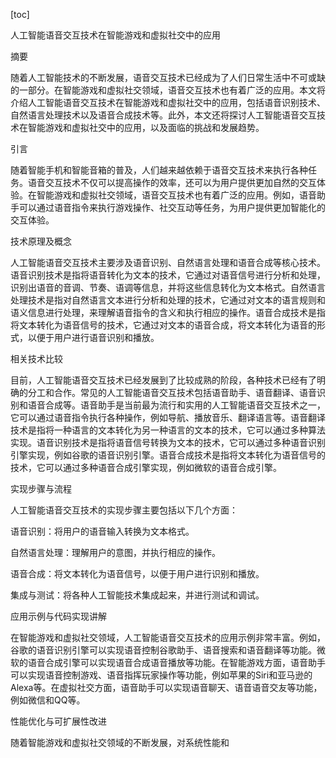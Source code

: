 
[toc]                    
                
                
人工智能语音交互技术在智能游戏和虚拟社交中的应用

摘要

随着人工智能技术的不断发展，语音交互技术已经成为了人们日常生活中不可或缺的一部分。在智能游戏和虚拟社交领域，语音交互技术也有着广泛的应用。本文将介绍人工智能语音交互技术在智能游戏和虚拟社交中的应用，包括语音识别技术、自然语言处理技术以及语音合成技术等。此外，本文还将探讨人工智能语音交互技术在智能游戏和虚拟社交中的应用，以及面临的挑战和发展趋势。

引言

随着智能手机和智能音箱的普及，人们越来越依赖于语音交互技术来执行各种任务。语音交互技术不仅可以提高操作的效率，还可以为用户提供更加自然的交互体验。在智能游戏和虚拟社交领域，语音交互技术也有着广泛的应用。例如，语音助手可以通过语音指令来执行游戏操作、社交互动等任务，为用户提供更加智能化的交互体验。

技术原理及概念

人工智能语音交互技术主要涉及语音识别、自然语言处理和语音合成等核心技术。语音识别技术是指将语音转化为文本的技术，它通过对语音信号进行分析和处理，识别出语音的音调、节奏、语调等信息，并将这些信息转化为文本格式。自然语言处理技术是指对自然语言文本进行分析和处理的技术，它通过对文本的语言规则和语义信息进行处理，来理解语音指令的含义和执行相应的操作。语音合成技术是指将文本转化为语音信号的技术，它通过对文本的语音合成，将文本转化为语音的形式，以便于用户进行语音识别和播放。

相关技术比较

目前，人工智能语音交互技术已经发展到了比较成熟的阶段，各种技术已经有了明确的分工和合作。常见的人工智能语音交互技术包括语音助手、语音翻译、语音识别和语音合成等。语音助手是当前最为流行和实用的人工智能语音交互技术之一，它可以通过语音指令执行各种操作，例如导航、播放音乐、翻译语言等。语音翻译技术是指将一种语言的文本转化为另一种语言的文本的技术，它可以通过多种算法实现。语音识别技术是指将语音信号转换为文本的技术，它可以通过多种语音识别引擎实现，例如谷歌的语音识别引擎。语音合成技术是指将文本转化为语音信号的技术，它可以通过多种语音合成引擎实现，例如微软的语音合成引擎。

实现步骤与流程

人工智能语音交互技术的实现步骤主要包括以下几个方面：

语音识别：将用户的语音输入转换为文本格式。

自然语言处理：理解用户的意图，并执行相应的操作。

语音合成：将文本转化为语音信号，以便于用户进行识别和播放。

集成与测试：将各种人工智能技术集成起来，并进行测试和调试。

应用示例与代码实现讲解

在智能游戏和虚拟社交领域，人工智能语音交互技术的应用示例非常丰富。例如，谷歌的语音识别引擎可以实现语音控制谷歌助手、语音搜索和语音翻译等功能。微软的语音合成引擎可以实现语音合成语音播放等功能。在智能游戏方面，语音助手可以实现语音控制游戏、语音指挥玩家操作等功能，例如苹果的Siri和亚马逊的Alexa等。在虚拟社交方面，语音助手可以实现语音聊天、语音语音交友等功能，例如微信和QQ等。

性能优化与可扩展性改进

随着智能游戏和虚拟社交领域的不断发展，对系统性能和

